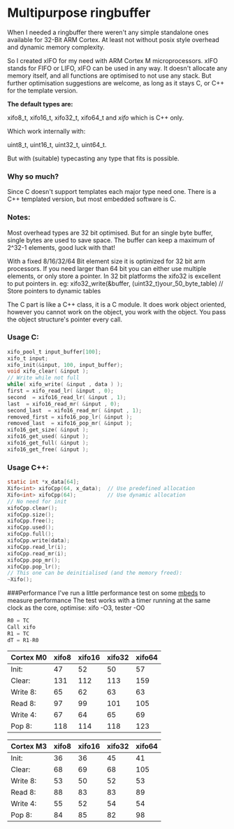 # Multipurpose ringbuffer

When I needed a ringbuffer there weren't any simple standalone ones available for 32-Bit ARM Cortex.
At least not without posix style overhead and dynamic memory complexity.

So I created xIFO for my need with ARM Cortex M microprocessors.
xIFO stands for FIFO or LIFO, xIFO can be used in any way.
It doesn't allocate any memory itself, and all functions are optimised to not use any stack.
But further optimisation suggestions are welcome, as long as it stays C, or C++ for the template version.

**The default types are:**

xifo8_t, xifo16_t, xifo32_t, xifo64_t and *xifo<T>* which is C++ only.

Which work internally with:

uint8_t, uint16_t, uint32_t, uint64_t.

But with (suitable) typecasting any type that fits is possible.

### Why so much?
Since C doesn't support templates each major type need one.
There is a C++ templated version, but most embedded software is C.

### Notes:
Most overhead types are 32 bit optimised. But for an single byte buffer, single bytes are used to save space.
The buffer can keep a maximum of 2^32-1 elements, good luck with that!

With a fixed 8/16/32/64 Bit element size it is optimized for 32 bit arm processors. 
If you need larger than 64 bit you can either use multiple elements, or only store a pointer.
In 32 bit platforms the xifo32 is excellent to put pointers in.
eg: xifo32_write(&buffer, (uint32_t)your_50_byte_table)	// Store pointers to dynamic tables

The C part is like a C++ class, it is a C module. It does work object oriented, however you cannot work on the object, you work with the object. You pass the object structure's pointer every call.

### Usage C:
```c
xifo_pool_t input_buffer[100];
xifo_t input;
xifo_init(&input, 100, input_buffer);
void xifo_clear( &input );
// Write while not full
while( xifo_write( &input , data ) );
first = xifo_read_lr( &input , 0);
second  = xifo16_read_lr( &input , 1);
last  = xifo16_read_mr( &input , 0);
second_last  = xifo16_read_mr( &input , 1);
removed_first = xifo16_pop_lr( &input );
removed_last  = xifo16_pop_mr( &input );
xifo16_get_size( &input );
xifo16_get_used( &input );
xifo16_get_full( &input );
xifo16_get_free( &input );
```

### Usage C++:
```c
static int *x_data[64];
Xifo<int> xifoCpp(64, x_data);  // Use predefined allocation
Xifo<int> xifoCpp(64);          // Use dynamic allocation
// No need for init
xifoCpp.clear();
xifoCpp.size();
xifoCpp.free();
xifoCpp.used();
xifoCpp.full();
xifoCpp.write(data);
xifoCpp.read_lr(i);
xifoCpp.read_mr(i);
xifoCpp.pop_mr(); 
xifoCpp.pop_lr();
// This one can be deinitialised (and the memory freed):
~Xifo();
```

###Performance
I've run a little performance test on some [mbeds](https://mbed.org/) to measure performance
The test works with a timer running at the same clock as the core, optimise: xifo -O3, tester -O0
```c
R0 = TC
Call xifo
R1 = TC
dT = R1-R0
```

| Cortex M0 | xifo8 | xifo16 | xifo32 | xifo64 |
|-----------|-------|--------|--------|--------|
| Init:     | 47    | 52     | 50     | 57     |
| Clear:    | 131   | 112    | 113    | 159    |
| Write 8:  | 65    | 62     | 63     | 63     |
| Read 8:   | 97    | 99     | 101    | 105    |
| Write 4:  | 67    | 64     | 65     | 69     |
| Pop 8:    | 118   | 114    | 118    | 123    |

| Cortex M3 | xifo8 | xifo16 | xifo32 | xifo64 |
|-----------|-------|--------|--------|--------|
| Init:     | 36    | 36     | 45     | 41     |
| Clear:    | 68    | 69     | 68     | 105    |
| Write 8:  | 53    | 50     | 52     | 53     |
| Read 8:   | 88    | 83     | 83     | 89     |
| Write 4:  | 55    | 52     | 54     | 54     |
| Pop 8:    | 84    | 85     | 82     | 98     |

